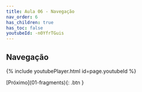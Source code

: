 ```yaml
---
title: Aula 06 - Navegação
nav_order: 6
has_children: true
has_toc: false
youtubeId: -n0YfrTGuis
---
```


## Navegação

{% include youtubePlayer.html id=page.youtubeId %}

<span class="fs-3 float-right">
[Próximo](01-fragments){: .btn }
</span>
